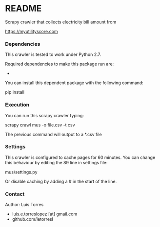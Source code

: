 # README #

Scrapy crawler that collects electricity bill amount from

https://myutilityscore.com

### Dependencies ###

This crawler is tested to work under Python 2.7.

Required dependencies to make this package run are:

-

You can install this dependent package with the following command:

pip install 

### Execution ###

You can run this scrapy crawler typing:

scrapy crawl mus -o file.csv -t csv

The previous command will output to a *.csv file

### Settings ###

This crawler is configured to cache pages for 60 minutes. You can change
this behaviour by editing the 89 line in settings file:

mus/settings.py

Or disable caching by adding a # in the start of the line.

### Contact ###

Author: Luis Torres

* luis.e.torreslopez [at] gmail.com
* github.com/letorresl
